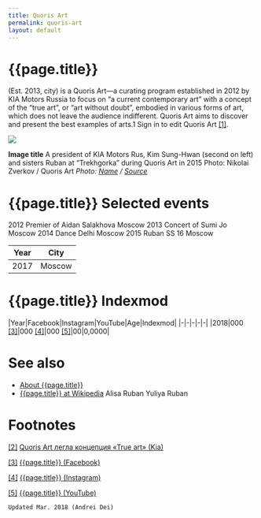 ```yaml
---
title: Quoris Art
permalink: quoris-art
layout: default
---
```


# {{page.title}}

(Est. 2013, city) is a Quoris Art—a curating program established in 2012 by KIA Motors Russia to focus on “a current contemporary art” with a concept of the “true art”, or “art without doubt”, embodied in various forms of art, which does not leave the audience indifferent. Quoris Art aims to discover and present the best examples of arts.1 Sign in to edit Quoris Art <span id="a1">[\[1\]](#f1)</span>.

![](/encyclopedia/images/image-name.jpg)

**Image title**
A president of KIA Motors Rus, Kim Sung-Hwan (second on left)
and sisters Ruban at “Trekhgorka” during Quoris Art in 2015
Photo: Nikolai Zverkov / Quoris Art
*Photo: [Name](index) / [Source](index)*

# {{page.title}} Selected events
 2012 	 Premier of Aidan Salakhova 	 Moscow
 2013	 Concert of Sumi Jo	 Moscow
 2014 	 Dance Delhi 	 Moscow
 2015	 Ruban SS 16 	 Moscow

|Year|City|
|-|-|
|2017|Moscow|

# {{page.title}} Indexmod

|Year|Facebook|Instagram|YouTube|Age|Indexmod|
|-|-|-|-|-|
|2018|000 <span id="a3">[\[3\]](#f3)</span>|000 <span id="a4">[\[4\]](#f4)</span>|000 <span id="a5">[\[5\]](#f5)</span>|00|0,0000|


# See also

+ [About {{page.title}}](index)
+ [{{page.title}} at Wikipedia](index)
Alisa Ruban
Yuliya Ruban

# Footnotes

[[2]](#a2) <span id="f2"></span> [Quoris Art легла концепция «True art» (Kia)](https://www.kia.ru/kiamotorsrus/spec_projects/quoris_art/art/)

[[3]](#a3) <span id="f3"></span> [{{page.title}} (Facebook)](index)

[[4]](#a4) <span id="f4"></span> [{{page.title}} (Instagram)](index)

[[5]](#a5) <span id="f5"></span> [{{page.title}} (YouTube)](index)

`Updated Mar. 2018 (Andrei Dei)`
